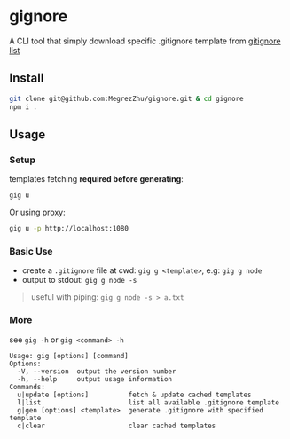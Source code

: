 # gignore
A CLI tool that simply download specific .gitignore template from [gitignore list](https://github.com/github/gitignore)

## Install
```bash
git clone git@github.com:MegrezZhu/gignore.git & cd gignore
npm i .
```

## Usage

### Setup

templates fetching **required before generating**:

```bash
gig u
```

Or using proxy:

```bash
gig u -p http://localhost:1080
```

### Basic Use

* create a `.gitignore` file at cwd: `gig g <template>`, e.g: `gig g node`
* output to stdout: `gig g node -s`

> useful with piping: `gig g node -s > a.txt`

### More

see `gig -h` or `gig <command> -h`

```
Usage: gig [options] [command]
Options:
  -V, --version  output the version number
  -h, --help     output usage information
Commands:
  u|update [options]          fetch & update cached templates
  l|list                      list all available .gitignore template
  g|gen [options] <template>  generate .gitignore with specified template
  c|clear                     clear cached templates
```
